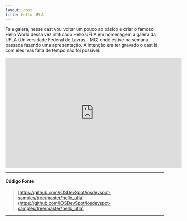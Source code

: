 ```yaml
---
layout: post
title: Hello UFLA
---
```


Fala galera, nesse cast vou voltar um pouco ao básico e criar o famoso Hello World dessa vez intitulado Hello UFLA em homenagem a galera da UFLA (Universidade Federal de Lavras - MG) onde estive na semana passada fazendo uma apresentação. A intenção era ter gravado o cast lá com eles mas falta de tempo não foi possível.

<div class="videoWrapper">
 <iframe src="http://player.vimeo.com/video/55416998" width="560" height="349" frameborder="0" webkitAllowFullScreen mozallowfullscreen allowFullScreen></iframe>
</div>

---

#### Código Fonte

> [https://github.com/iOSDevSpot/iosdevspot-samples/tree/master/hello_ufla](https://github.com/iOSDevSpot/iosdevspot-samples/tree/master/hello_ufla)

---

